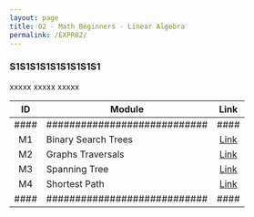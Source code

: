 ```yaml
---
layout: page
title: 02 - Math Beginners - Linear Algebra
permalink: /EXPR02/
---
```


<h3>S1S1S1S1S1S1S1S1S1</h3>

xxxxx xxxxx xxxxx

| ID | Module                     |Link|
|:--:|----------------------------|:--:|
|####|############################|####|
| M1 | Binary Search Trees        |[Link](/03-MSDS-Courses/MSDS02/M1/)|
| M2 | Graphs Traversals          |[Link](/03-MSDS-Courses/MSDS02/M2/)|
| M3 | Spanning Tree              |[Link](/03-MSDS-Courses/MSDS02/M3/)|
| M4 | Shortest Path              |[Link](/03-MSDS-Courses/MSDS02/M4/)|
|####|############################|####|

